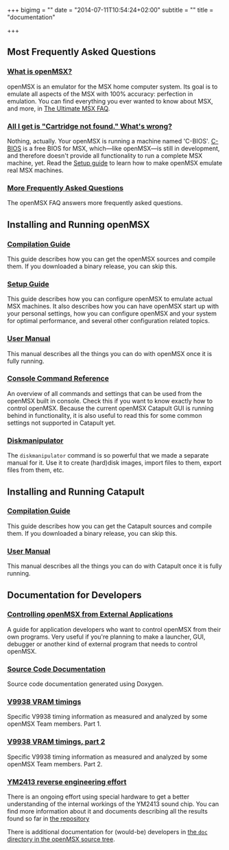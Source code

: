 +++
bigimg = ""
date = "2014-07-11T10:54:24+02:00"
subtitle = ""
title = "documentation"

+++

## Most Frequently Asked Questions

### [What is openMSX?](http://en.wikipedia.org/wiki/OpenMSX)

openMSX is an emulator for the MSX home computer system. Its goal is to emulate all
aspects of the MSX with 100% accuracy: perfection in emulation. 
You can find everything you ever wanted to know about MSX, and more, in
[The Ultimate MSX FAQ](http://faq.msxnet.org/).

### [All I get is "Cartridge not found." What's wrong?](/manual/faq.html#c-bios)

Nothing, actually. Your openMSX is running a machine named 'C-BIOS'.
[C-BIOS](http://cbios.sourceforge.net/) is a free BIOS
for MSX, which&mdash;like openMSX&mdash;is still in development, and
therefore doesn't provide all functionality to run a complete MSX
machine, yet. 
Read the [Setup guide](/manual/setup.html)
to learn how to make openMSX emulate real MSX machines.

### [More Frequently Asked Questions](/manual/faq.html)

The openMSX FAQ answers more frequently asked questions.

## Installing and Running openMSX

### [Compilation Guide](/manual/compile.html)

This guide describes how you can get the openMSX sources and compile
them. If you downloaded a binary release, you can skip this.

### [Setup Guide](/manual/setup.html)

This guide describes how you can configure openMSX to emulate
actual MSX machines.  It also describes how you can have openMSX
start up with your personal settings, how you can configure openMSX
and your system for optimal performance, and several other
configuration related topics.

### [User Manual](/manual/user.html)

This manual describes all the things you can do with openMSX once
it is fully running.

### [Console Command Reference](/manual/commands.html)

An overview of all commands and settings that can be used from the openMSX built in console. Check this if you want to know exactly how to control openMSX. Because the current openMSX Catapult GUI is running behind in functionality, it is also useful to read this for some common settings not supported in Catapult yet.

### [Diskmanipulator](/manual/diskmanipulator.html)

The <code>diskmanipulator</code> command is so powerful that we made a separate
manual for it. Use it to create (hard)disk images, import files to them, export
files from them, etc.

## Installing and Running Catapult

### [Compilation Guide](/catapult-manual/compile.html)

This guide describes how you can get the Catapult sources and
compile them. If you downloaded a binary release, you can skip this.

### [User Manual](/catapult-manual/user.html)

This manual describes all the things you can do with Catapult
once it is fully running.

## Documentation for Developers

### [Controlling openMSX from External Applications](/manual/openmsx-control.html)

A guide for application developers who want to control openMSX from their own programs. Very useful if you're planning to make a launcher, GUI, debugger or another kind of external program that needs to control openMSX.

### [Source Code Documentation](/doxygen)

Source code documentation generated using Doxygen.

### [V9938 VRAM timings](/vdp-vram-timing/vdp-timing.html)

Specific V9938 timing information as measured and analyzed by some openMSX Team members. Part 1.

### [V9938 VRAM timings, part 2](/vdp-vram-timing/vdp-timing-2.html)

Specific V9938 timing information as measured and analyzed by some openMSX Team members. Part 2.

### [YM2413 reverse engineering effort](https://github.com/andete/ym2413)

There is an ongoing effort using special hardware to get a better understanding of the internal workings of the YM2413 sound chip. You can find more information about it and documents describing all the results found so far in [the repository](https://github.com/andete/ym2413)

There is additional documentation for (would-be) developers in [the <code>doc</code> directory in the openMSX source tree](https://github.com/openMSX/openMSX/tree/master/doc).

